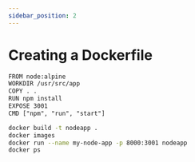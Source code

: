 ```yaml
---
sidebar_position: 2
---
```


# Creating a Dockerfile

```txt title="Dockerfile"
FROM node:alpine
WORKDIR /usr/src/app
COPY . .
RUN npm install
EXPOSE 3001
CMD ["npm", "run", "start"]
```

```bash
docker build -t nodeapp .
docker images
docker run --name my-node-app -p 8000:3001 nodeapp
docker ps
```